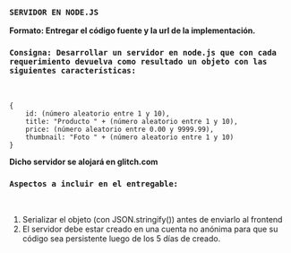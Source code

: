 ### `SERVIDOR EN NODE.JS`

**Formato: Entregar el código fuente y la url de la implementación.**

### `Consigna: Desarrollar un servidor en node.js que con cada requerimiento devuelva como resultado un objeto con las siguientes características:`
<br />

```
{
    id: (número aleatorio entre 1 y 10),
    title: "Producto " + (número aleatorio entre 1 y 10),
    price: (número aleatorio entre 0.00 y 9999.99),
    thumbnail: "Foto " + (número aleatorio entre 1 y 10)
}
```

**Dicho servidor se alojará en glitch.com**

### `Aspectos a incluir en el entregable:`
<br />

1) Serializar el objeto (con JSON.stringify()) antes de enviarlo al frontend
2) El servidor debe estar creado en una cuenta no anónima para que su código sea persistente luego de los 5 días de creado.
